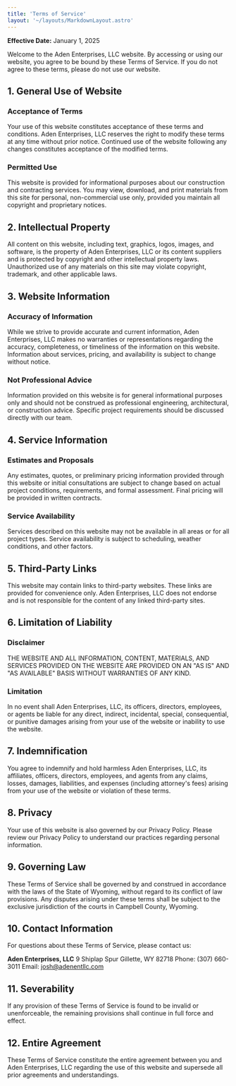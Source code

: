 ```yaml
---
title: 'Terms of Service'
layout: '~/layouts/MarkdownLayout.astro'
---
```


**Effective Date:** January 1, 2025

Welcome to the Aden Enterprises, LLC website. By accessing or using our website, you agree to be bound by these Terms of Service. If you do not agree to these terms, please do not use our website.

## 1. General Use of Website

### Acceptance of Terms

Your use of this website constitutes acceptance of these terms and conditions. Aden Enterprises, LLC reserves the right to modify these terms at any time without prior notice. Continued use of the website following any changes constitutes acceptance of the modified terms.

### Permitted Use

This website is provided for informational purposes about our construction and contracting services. You may view, download, and print materials from this site for personal, non-commercial use only, provided you maintain all copyright and proprietary notices.

## 2. Intellectual Property

All content on this website, including text, graphics, logos, images, and software, is the property of Aden Enterprises, LLC or its content suppliers and is protected by copyright and other intellectual property laws. Unauthorized use of any materials on this site may violate copyright, trademark, and other applicable laws.

## 3. Website Information

### Accuracy of Information

While we strive to provide accurate and current information, Aden Enterprises, LLC makes no warranties or representations regarding the accuracy, completeness, or timeliness of the information on this website. Information about services, pricing, and availability is subject to change without notice.

### Not Professional Advice

Information provided on this website is for general informational purposes only and should not be construed as professional engineering, architectural, or construction advice. Specific project requirements should be discussed directly with our team.

## 4. Service Information

### Estimates and Proposals

Any estimates, quotes, or preliminary pricing information provided through this website or initial consultations are subject to change based on actual project conditions, requirements, and formal assessment. Final pricing will be provided in written contracts.

### Service Availability

Services described on this website may not be available in all areas or for all project types. Service availability is subject to scheduling, weather conditions, and other factors.

## 5. Third-Party Links

This website may contain links to third-party websites. These links are provided for convenience only. Aden Enterprises, LLC does not endorse and is not responsible for the content of any linked third-party sites.

## 6. Limitation of Liability

### Disclaimer

THE WEBSITE AND ALL INFORMATION, CONTENT, MATERIALS, AND SERVICES PROVIDED ON THE WEBSITE ARE PROVIDED ON AN "AS IS" AND "AS AVAILABLE" BASIS WITHOUT WARRANTIES OF ANY KIND.

### Limitation

In no event shall Aden Enterprises, LLC, its officers, directors, employees, or agents be liable for any direct, indirect, incidental, special, consequential, or punitive damages arising from your use of the website or inability to use the website.

## 7. Indemnification

You agree to indemnify and hold harmless Aden Enterprises, LLC, its affiliates, officers, directors, employees, and agents from any claims, losses, damages, liabilities, and expenses (including attorney's fees) arising from your use of the website or violation of these terms.

## 8. Privacy

Your use of this website is also governed by our Privacy Policy. Please review our Privacy Policy to understand our practices regarding personal information.

## 9. Governing Law

These Terms of Service shall be governed by and construed in accordance with the laws of the State of Wyoming, without regard to its conflict of law provisions. Any disputes arising under these terms shall be subject to the exclusive jurisdiction of the courts in Campbell County, Wyoming.

## 10. Contact Information

For questions about these Terms of Service, please contact us:

**Aden Enterprises, LLC**
9 Shiplap Spur
Gillette, WY 82718
Phone: (307) 660-3011
Email: josh@adenentllc.com

## 11. Severability

If any provision of these Terms of Service is found to be invalid or unenforceable, the remaining provisions shall continue in full force and effect.

## 12. Entire Agreement

These Terms of Service constitute the entire agreement between you and Aden Enterprises, LLC regarding the use of this website and supersede all prior agreements and understandings.
